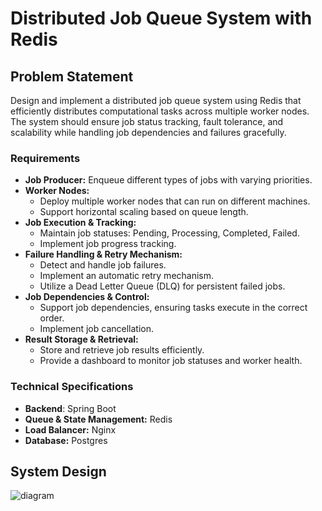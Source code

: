 # Distributed Job Queue System with Redis

## Problem Statement

Design and implement a distributed job queue system using Redis that efficiently distributes computational tasks across
multiple worker nodes. The system should ensure job status tracking, fault tolerance, and scalability while handling job
dependencies and failures gracefully.

### Requirements

* **Job Producer:** Enqueue different types of jobs with varying priorities.
* **Worker Nodes:**
    - Deploy multiple worker nodes that can run on different machines.
    - Support horizontal scaling based on queue length.
* **Job Execution & Tracking:**
    - Maintain job statuses: Pending, Processing, Completed, Failed.
    - Implement job progress tracking.
* **Failure Handling & Retry Mechanism:**
    - Detect and handle job failures.
    - Implement an automatic retry mechanism.
    - Utilize a Dead Letter Queue (DLQ) for persistent failed jobs.
* **Job Dependencies & Control:**
    - Support job dependencies, ensuring tasks execute in the correct order.
    - Implement job cancellation.
* **Result Storage & Retrieval:**
    - Store and retrieve job results efficiently.
    - Provide a dashboard to monitor job statuses and worker health.

### Technical Specifications

* **Backend**: Spring Boot
* **Queue & State Management:** Redis
* **Load Balancer:** Nginx
* **Database:** Postgres

## System Design

<img src="https://i.ibb.co.com/V5SzWdw/distributed-job-queue-system-with-redis-2.jpg" alt="diagram">
